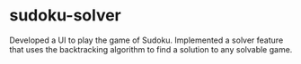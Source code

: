# sudoku-solver

Developed a UI to play the game of Sudoku.
Implemented a solver feature that uses the backtracking algorithm to find a solution to any solvable game.
